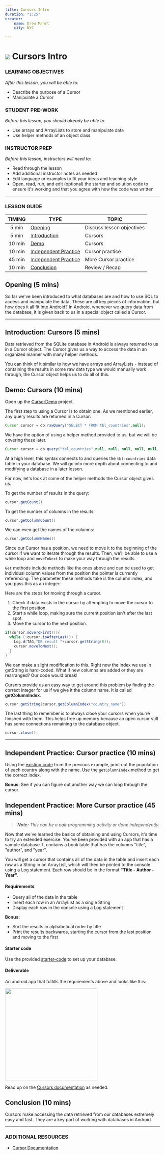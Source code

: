 ```yaml
---
title: Cursors Intro
duration: "1:25"
creator:
    name: Drew Mahrt
    city: NYC

---
```

# ![](https://ga-dash.s3.amazonaws.com/production/assets/logo-9f88ae6c9c3871690e33280fcf557f33.png) Cursors Intro

### LEARNING OBJECTIVES
*After this lesson, you will be able to:*
- Describe the purpose of a Cursor
- Manipulate a Cursor

### STUDENT PRE-WORK
*Before this lesson, you should already be able to:*
- Use arrays and ArrayLists to store and manipulate data
- Use helper methods of an object class

### INSTRUCTOR PREP
*Before this lesson, instructors will need to:*
- Read through the lesson
- Add additional instructor notes as needed
- Edit language or examples to fit your ideas and teaching style
- Open, read, run, and edit (optional) the starter and solution code to ensure it's working and that you agree with how the code was written

---

### LESSON GUIDE

| TIMING  | TYPE  | TOPIC  |
|:-:|---|---|
| 5 min  | [Opening](#opening-5-mins)  | Discuss lesson objectives |
| 5 min  | [Introduction](#introduction-cursors-5-mins)  | Cursors |
| 10 min  | [Demo](#demo-cursors-10-mins)  | Cursors |
| 10 min  | [Independent Practice](#independent-practice-cursor-practice-10-mins)  | Cursor practice |
| 45 min  | [Independent Practice](#independent-practice-more-cursor-practice-45-mins)  | More Cursor practice |
| 10 min  | [Conclusion](#conclusion-10-mins)  | Review / Recap |
<a name="opening"></a>
## Opening (5 mins)

So far we've been introduced to what databases are and how to use SQL to access and manipulate the data. These are all key pieces of information, but how does it all fit into Android? In Android, whenever we query data from the database, it is given back to us in a special object called a Cursor.


***

<a name="introduction"></a>
## Introduction: Cursors (5 mins)

Data retrieved from the SQLite database in Android is always returned to us in a Cursor object. The Cursor gives us a way to access the data in an organized manner with many helper methods.

You can think of it similar to how we have arrays and ArrayLists - instead of containing the results in some raw data type we would manually work through, the Cursor object helps us to do all of this.


<a name="demo"></a>
## Demo: Cursors (10 mins)

Open up the [CursorDemo](starter-code) project.

The first step to using a Cursor is to obtain one. As we mentioned earlier, any query results are returned in a Cursor:

```java
Cursor cursor = db.rawQuery("SELECT * FROM tbl_countries",null);
```

We have the option of using a helper method provided to us, but we will be covering these later.

```java
Cursor cursor = db.query("tbl_countries",null, null, null, null, null, null);
```

At a high level, this syntax connects to and queries the `tbl-countries` data table in your database. We will go into more depth about connecting to and modifying a database in a later lesson.

For now, let's look at some of the helper methods the Cursor object gives us.

To get the number of results in the query:

```java
cursor.getCount()
```

To get the number of columns in the results:

```java
cursor.getColumnCount()
```

We can even get the names of the columns:

```java
cursor.getColumnNames()
```

Since our Cursor has a position, we need to move it to the beginning of the cursor if we want to iterate through the results. Then, we'll be able to use a while loop and `moveToNext` to make your way through the results.

`Get` methods include methods like the ones above and can be used to get individual column values from the position the pointer is currently referencing. The parameter these methods take is the column index, and you pass this as an integer:

Here are the steps for moving through a cursor.

1. Check if data exists in the cursor by attempting to move the cursor to the first position.
2. Start a while loop, making sure the current position isn't after the last spot.
3. Move the cursor to the next position.

```java
if(cursor.moveToFirst()){
  while (!cursor.isAfterLast()) {
    Log.d(TAG,"DB result "+cursor.getString(0));
    cursor.moveToNext();
  }
}
```


We can make a slight modification to this. Right now the index we use in getString is hard-coded. What if new columns are added or they are rearranged? Our code would break!

Cursors provide us an easy way to get around this problem by finding the correct integer for us if we give it the column name. It is called **getColumnIndex**.

```java
cursor.getString(cursor.getColumnIndex("country_name"))
```


The last thing to remember is to always close your cursors when you're finished with them. This helps free up memory because an open cursor still has some connections remaining to the database object.

```java
cursor.close();
```


***

<a name="ind-practice"></a>
## Independent Practice: Cursor practice (10 mins)

Using the [existing code](starter-code/CursorDemo) from the previous example, print out the population of each country along with the name. Use the `getColumnIndex` method to get the correct index.

**Bonus**: See if you can figure out another way we can loop through the cursor.


## Independent Practice: More Cursor practice (45 mins)

> ***Note:*** _This can be a pair programming activity or done independently._

Now that we've learned the basics of obtaining and using Cursors, it's time to try an extended exercise. You've been provided with an app that has a sample database. It contains a book table that has the columns "title", "author", and "year".

You will get a cursor that contains all of the data in the table and insert each row as a String in an ArrayList, which will then be printed to the console using a Log statement. Each row should be in the format **"Title - Author - Year"**.

#### Requirements

- Query all of the data in the table
- Insert each row in an ArrayList as a single String
- Display each row in the console using a Log statement

**Bonus:**

- Sort the results in alphabetical order by title
- Print the results backwards, starting the cursor from the last position and moving to the first

#### Starter code

Use the provided [starter-code](starter-code/CursorExercise) to set up your database.

#### Deliverable

An android app that fulfills the requirements above and looks like this:

<img src="./screenshots/books.png" width="300"/>

Read up on the [Cursors documentation](http://developer.android.com/reference/android/database/Cursor.html) as needed.

<a name="conclusion"></a>
## Conclusion (10 mins)


Cursors make accessing the data retrieved from our databases extremely easy and fast. They are a key part of working with databases in Android.

***

### ADDITIONAL RESOURCES
- [Cursor Documentation](http://developer.android.com/reference/android/database/Cursor.html)

